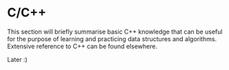 # C/C++

This section will briefly summarise basic C++ knowledge that can be useful for the purpose of learning and practicing data structures and algorithms. Extensive reference to C++ can be found elsewhere.

Later :\)

